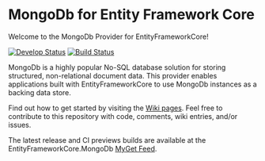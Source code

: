 # MongoDb for Entity Framework Core
Welcome to the MongoDb Provider for EntityFrameworkCore!

[![Develop Status](https://ci.appveyor.com/api/projects/status/iip86emc94ncp0ao/branch/develop?svg=true)](https://ci.appveyor.com/project/crhairr/entityframeworkcore-mongodb/) [![Build Status](https://travis-ci.org/crhairr/EntityFrameworkCore.MongoDb.svg?branch=develop)](https://travis-ci.org/crhairr/EntityFrameworkCore.MongoDb)

MongoDb is a highly popular No-SQL database solution for storing structured, non-relational document data. This provider enables applications built with EntityFrameworkCore to use MongoDb instances as a backing data store.

Find out how to get started by visiting the [Wiki pages](https://github.com/crhairr/EntityFrameworkCore.MongoDb/wiki). Feel free to contribute to this repository with code, comments, wiki entries, and/or issues.

The latest release and CI previews builds are available at the EntityFrameworkCore.MongoDb [MyGet Feed](https://www.myget.org/gallery/efcore-mongodb/).
